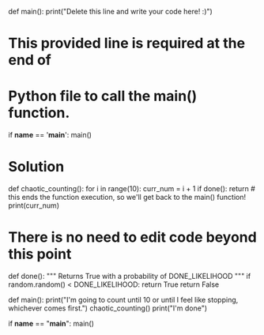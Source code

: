 def main():
    print("Delete this line and write your code here! :)")


# This provided line is required at the end of
# Python file to call the main() function.
if __name__ == '__main__':
    main()


# Solution
def chaotic_counting():
    for i in range(10):
        curr_num = i + 1
        if done():
            return # this ends the function execution, so we'll get back to the main() function!
        print(curr_num)

# There is no need to edit code beyond this point

def done():
    """ Returns True with a probability of DONE_LIKELIHOOD """
    if random.random() < DONE_LIKELIHOOD:
        return True
    return False

def main():
    print("I'm going to count until 10 or until I feel like stopping, whichever comes first.")
    chaotic_counting()
    print("I'm done")

if __name__ == "__main__":
    main()